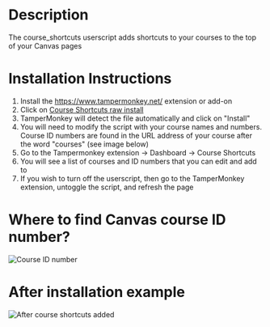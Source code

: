 # Description
The course_shortcuts userscript adds shortcuts to your courses to the top of your Canvas pages

# Installation Instructions
1. Install the https://www.tampermonkey.net/ extension or add-on
2. Click on [Course Shortcuts raw install](https://github.com/paulbui/canvas-tweaks/raw/master/course_shortcuts/course_shortcuts.user.js)
3. TamperMonkey will detect the file automatically and click on "Install"
4. You will need to modify the script with your course names and numbers. Course ID numbers are found in the URL address of your course after the word "courses" (see image below)
  1. Go to the Tampermonkey extension -> Dashboard -> Course Shortcuts
  2. You will see a list of courses and ID numbers that you can edit and add to
5. If you wish to turn off the userscript, then go to the TamperMonkey extension, untoggle the script, and refresh the page

# Where to find Canvas course ID number?
![Course ID number](https://raw.githubusercontent.com/paulbui/canvas-tweaks/master/course_shortcuts/img/courseIDnum.png)

# After installation example
![After course shortcuts added](https://raw.githubusercontent.com/paulbui/canvas-tweaks/master/course_shortcuts/img/courseShortcutsAdded.png)
